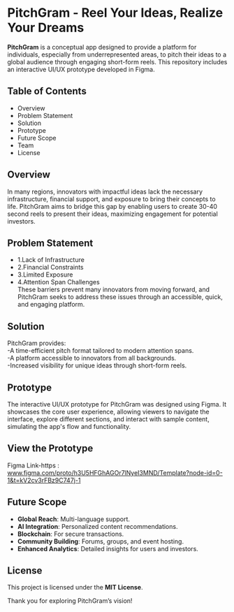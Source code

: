 # PitchGram - Reel Your Ideas, Realize Your Dreams
**PitchGram** is a conceptual app designed to provide a platform for individuals, especially from underrepresented areas, to pitch their ideas to a global audience through engaging short-form reels. This repository includes an interactive UI/UX prototype developed in Figma.

## Table of Contents
- Overview
- Problem Statement
- Solution
- Prototype
- Future Scope
- Team
- License

## Overview
In many regions, innovators with impactful ideas lack the necessary infrastructure, financial support, and exposure to bring their concepts to life. PitchGram aims to bridge this gap by enabling users to create 30-40 second reels to present their ideas, maximizing engagement for potential investors.

## Problem Statement
- 1.Lack of Infrastructure
- 2.Financial Constraints
- 3.Limited Exposure
- 4.Attention Span Challenges  
These barriers prevent many innovators from moving forward, and PitchGram seeks to address these issues through an accessible, quick, and engaging platform.

## Solution
  PitchGram provides:  
  -A time-efficient pitch format tailored to modern attention spans.  
  -A platform accessible to innovators from all backgrounds.  
  -Increased visibility for unique ideas through short-form reels.  

## Prototype
  The interactive UI/UX prototype for PitchGram was designed using Figma. It showcases the core user experience, allowing viewers to navigate the interface, explore different sections, and interact with sample content, simulating the app's flow and functionality.

## View the Prototype
  Figma Link-https : www.figma.com/proto/h3U5HFGhAGOr7lNyeI3MND/Template?node-id=0-1&t=kV2cv3rFBz9C747j-1
## Future Scope
 - **Global Reach**: Multi-language support.
  - **AI Integration**: Personalized content recommendations.
  - **Blockchain**: For secure transactions.
  - **Community Building**: Forums, groups, and event hosting.
  - **Enhanced Analytics**: Detailed insights for users and investors.

## License
  This project is licensed under the **MIT License**.

Thank you for exploring PitchGram’s vision!
